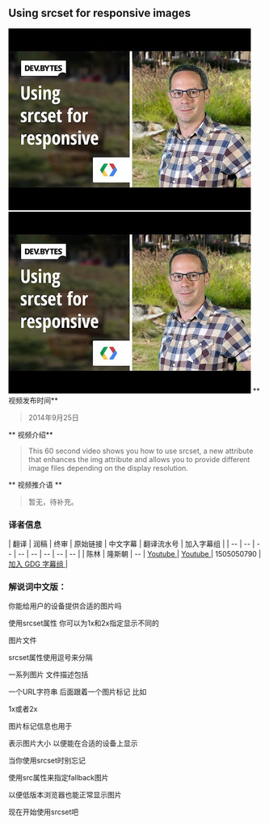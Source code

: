 ## Using srcset for responsive images

![video_screenshot](images/Pzc5Dly_jEM.jpg)
![](Pzc5Dly_jEM.jpg)
** 视频发布时间**
 
> 2014年9月25日

** 视频介绍**

> This 60 second video shows you how to use srcset, a new attribute that enhances the img attribute and allows you to provide different image files depending on the display resolution.

** 视频推介语 **

>  暂无，待补充。


### 译者信息

| 翻译 | 润稿 | 终审 | 原始链接 | 中文字幕 |  翻译流水号  |  加入字幕组  |
| -- | -- | -- | -- | -- |  -- | -- | -- |
| 陈林 | 隆斯朝 | -- | [ Youtube ]( https://www.youtube.com/watch?v=Pzc5Dly_jEM )  |  [ Youtube ]( https://www.youtube.com/watch?v=Pzc5Dly_jEM ) | 1505050790 | [ 加入 GDG 字幕组 ]( http://www.gfansub.com/join_translator )  |



### 解说词中文版：

你能给用户的设备提供合适的图片吗

使用srcset属性  你可以为1x和2x指定显示不同的

图片文件

srcset属性使用逗号来分隔

一系列图片  文件描述包括

一个URL字符串  后面跟着一个图片标记  比如

1x或者2x

图片标记信息也用于

表示图片大小  以便能在合适的设备上显示

当你使用srcset时别忘记

使用src属性来指定fallback图片

以便低版本浏览器也能正常显示图片

现在开始使用srcset吧